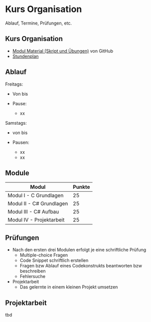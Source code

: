 <!-- 
f - Fullscreen
b- Blackscreen
space - nächste Folie
s - Speaker notes
ALT+ links Klick - Zoom
-->
# Kurs Organisation

Ablauf, Termine, Prüfungen, etc.


<!-- .slide: class="left" -->
## Kurs Organisation

* [Modul Material (Skript und Übungen)](https://github.com/ablersch/SoftwareDeveloperIHK) von GitHub
* [Stundenplan](Stundenplan_SoftwareDeveloper.pdf)


<!-- .slide: class="left" -->
## Ablauf

Freitags:

* Von bis
* Pause:

    * xx

Samstags:

* von bis
* Pausen:

    * xx
    * xx


<!-- .slide: class="left" -->
## Module

| Modul | Punkte |
|---------------------------------------------------------------------------|------------|
| Modul I - C Grundlagen| 25 |
| Modul II - C# Grundlagen| 25 |
| Modul III - C# Aufbau| 25 |
| Modul IV - Projektarbeit | 25 |


<!-- .slide: class="left" -->
## Prüfungen

* Nach den ersten drei Modulen erfolgt je eine schriftliche Prüfung
  * Multiple-choice Fragen
  * Code Snippet schriftlich erstellen
  * Fragen bzw Ablauf eines Codekonstrukts beantworten bzw beschreiben
  * Fehlersuche
* Projektarbeit
  * Das gelernte in einem kleinen Projekt umsetzen


<!-- .slide: class="left" -->
## Projektarbeit
tbd